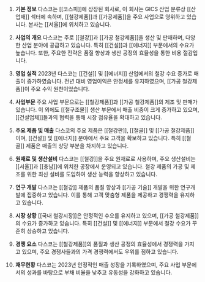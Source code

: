 1. **기본 정보**
다스코는 [[코스피]]에 상장된 회사로, 이 회사는 GICS 산업 분류상 [[산업재]] 섹터에 속하며, [[철강제품]]과 [[가공제품]]을 주요 사업으로 영위하고 있습니다. 본사는 [[서울]]에 위치하고 있습니다.

2. **사업의 개요**
다스코는 주로 [[철강]]과 [[가공 철강제품]]을 생산 및 판매하며, 다양한 산업 분야에 공급하고 있습니다. 특히 [[건설]]과 [[에너지]] 부문에서의 수요가 높습니다. 또한, 주요한 전략은 품질 향상과 생산 공정의 효율성을 통한 비용 절감입니다.

3. **영업 실적**
 2023년 다스코는 [[건설]] 및 [[에너지]] 산업에서의 철강 수요 증가로 매출이 증가하였습니다. 전년 대비 영업이익은 안정세를 유지하였으며, [[가공 철강제품]]이 주요 수익 원천이었습니다.
 
 4. **사업부문**
 주요 사업 부문으로는 [[철강제품]]과 [[가공 철강제품]]의 제조 및 판매가 있습니다. 이 외에도 [[철구조물]] 생산 부문에서 매출 비중이 크게 증가하고 있으며, [[건설업체]]들과의 협력을 통해 시장 점유율을 확대하고 있습니다.
 
 5. **주요 제품 및 매출**
 다스코의 주요 제품은 [[철강판]], [[철골]] 및 [[가공 철강제품]]이며, [[건설]] 및 [[에너지]] 분야에서 주요 고객을 확보하고 있습니다. 특히 [[철골]] 제품은 매출의 상당 부분을 차지하고 있습니다.
 
 6. **원재료 및 생산설비**
 다스코는 [[철강]]을 주요 원재료로 사용하며, 주요 생산설비는 [[서울]]과 [[충남]]에 위치한 공장에서 운영되고 있습니다. 철강 제품의 가공 및 제조를 위한 최신 설비를 도입하여 생산 능력을 향상하고 있습니다.
 
 7. **연구 개발**
 다스코는 [[철강]] 제품의 품질 향상과 [[가공 기술]] 개발을 위한 연구개발에 집중하고 있습니다. 이를 통해 고객 맞춤형 제품을 제공하고 경쟁력을 유지하고 있습니다.

8. **시장 상황**
[[국내 철강시장]]은 안정적인 수요를 유지하고 있으며, [[가공 철강제품]]의 수요가 증가하고 있습니다. 특히 [[건설]] 및 [[에너지]] 부문에서 철강 수요가 꾸준히 상승하고 있습니다.

9. **경쟁 요소**
다스코는 [[철강제품]]의 품질과 생산 공정의 효율성에서 경쟁력을 가지고 있으며, 주요 경쟁사들과의 가격 경쟁력에서도 우위를 점하고 있습니다.

10. **재무현황**
다스코는 2023년 안정적인 매출 성장을 기록하였으며, 주요 사업 부문에서의 성과를 바탕으로 부채 비율을 낮추고 유동성을 강화하고 있습니다.